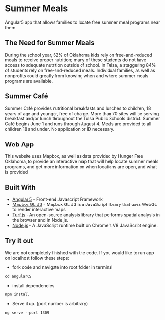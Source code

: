 # Summer Meals

Angular5 app that allows families to locate free summer meal programs near them.

## The Need for Summer Meals

During the school year, 62% of Oklahoma kids rely on free-and-reduced meals to receive proper nutrition;
many of these students do not have access to adequate nutrition outside of school. In Tulsa, a staggering
84% of students rely on free-and-reduced meals. Individual families, as well as nonprofits could greatly from knowing when and where summer meals programs are available.

## Summer Café

Summer Café provides nutritional breakfasts and lunches to children, 18 years of age and younger, free of charge.
More than 70 sites will be serving breakfast and/or lunch throughout the Tulsa Public Schools district. Summer Café
begins June 1 and runs through August 4. Meals are provided to all children 18 and under. No application or ID necessary.

## Web App

This website uses Mapbox, as well as data provided by Hunger Free Oklahoma, to provide an interactive map that will
help locate summer meals programs, and get more information on when locations are open, and what is provided.

## Built With

* [Angular 5](https://angular.io) - Front-end Javascript Framework
* [Mapbox GL JS](https://www.mapbox.com/mapbox-gl-js/api/) - Mapbox GL JS is a JavaScript library that uses WebGL to render interactive maps
* [Turf.js](turfjs.org) - An open-source analysis library that performs spatial analysis in the browser and in Node.js.
* [Node.js](https://nodejs.org/en/) - A JavaScript runtime built on Chrome's V8 JavaScript engine.

## Try it out

We are not completely finished with the code. If you would like to run app on localhost follow these steps:

* fork code and navigate into root folder in terminal
```
cd angularCS
```
* install dependencies
```
npm install
```
* Serve it up. (port number is arbitrary)
```
ng serve --port 1309
```
